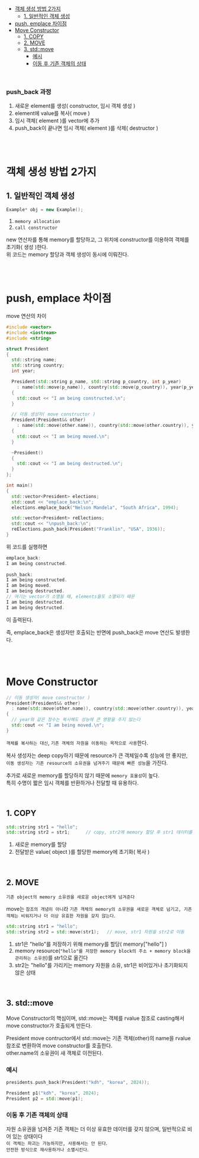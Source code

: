 - [객체 생성 방법 2가지](#객체-생성-방법-2가지)
  - [1. 일반적인 객체 생성](#1-일반적인-객체-생성)
- [push, emplace 차이점](#push-emplace-차이점)
- [Move Constructor](#move-constructor)
  - [1. COPY](#1-copy)
  - [2. MOVE](#2-move)
  - [3. std::move](#3-stdmove)
    - [예시](#예시)
    - [이동 후 기존 객체의 상태](#이동-후-기존-객체의-상태)

<br>

### push_back 과정
1. 새로운 element를 생성( constructor, 임시 객체 생성 )
2. element에 value를 복사( move )
3. 임시 객체( element )를 vector에 추가
4. push_back이 끝나면 임시 객체( element )를 삭제( destructor )


<br><br>


# 객체 생성 방법 2가지
## 1. 일반적인 객체 생성
```cpp
Example* obj = new Example();
```
1. `memory allocation `
2. `call constructor`

new 연산자를 통해 memory를 할당하고, 그 위치에 constructor를 이용하여 객체를 초기화( 생성 )한다.<br>
위 코드는 memory 할당과 객체 생성이 동시에 이뤄진다.<br>


<br><br>


# push, emplace 차이점
move 연산의 차이<br>
```cpp
#include <vector>
#include <iostream>
#include <string>

struct President
{
  std::string name;
  std::string country;
  int year;

  President(std::string p_name, std::string p_country, int p_year) 
    : name(std::move(p_name)), country(std::move(p_country)), year(p_year)
  {
    std::cout << "I am being constructed.\n";
  }

  // 이동 생성자( move constructor )
  President(President&& other)
    : name(std::move(other.name)), country(std::move(other.country)), year(other.year)
  {
    std::cout << "I am being moved.\n";
  }

  ~President()
  {
    std::cout << "I am being destructed.\n";
  }
};

int main()
{
  std::vector<President> elections;
  std::cout << "emplace_back:\n";
  elections.emplace_back("Nelson Mandela", "South Africa", 1994);

  std::vector<President> reElections;
  std::cout << "\npush_back:\n";
  reElections.push_back(President("Franklin", "USA", 1936));
}
```
위 코드를 실행하면
```cpp
emplace_back:
I am being constructed.
 
push_back:
I am being constructed.
I am being moved.
I am being destructed.
// 여기는 vector가 소멸될 때, elements들도 소멸되기 때문
I am being destructed.
I am being destructed.
```
이 출력된다.<br>

즉, emplace_back은 생성자만 호출되는 반면에 push_back은 move 연산도 발생한다.<br>

<br>
<br>

# Move Constructor
```cpp
// 이동 생성자( move constructor )
President(President&& other)
  : name(std::move(other.name)), country(std::move(other.country)), year(other.year)
{
  // year와 같은 정수는 복사해도 성능에 큰 영향을 주지 않는다
  std::cout << "I am being moved.\n";
}
```
`객체를 복사하는 대신`, `기존 객체의 자원을 이동하는 목적으로 사용`한다.<br>

복사 생성자는 deep copy하기 때문에 resource가 큰 객체일수록 성능에 안 좋지만, `이동 생성자는 기존 resource의 소유권을 넘겨주기 때문에 빠른 성능`을 가진다.<br>

추가로 새로운 memory를 할당하지 않기 때문에 `memory 효율성`이 높다.<br>
특히 수명이 짧은 임시 객체를 반환하거나 전달할 때 유용하다.<br>


<br>

## 1. COPY
```cpp
std::string str1 = "hello";
std::string str2 = str1;      // copy, str2에 memory 할당 후 str1 데이터를 복사
```
1. 새로운 memory를 할당
2. 전달받은 value( object )를 할당한 memory에 초기화( 복사 )

<br>

## 2. MOVE
`기존 object의 memory 소유권을 새로운 object에게 넘겨준다`<br>

move는 `참조의 개념이 아니`라 `기존 객체의 memory의 소유권을 새로운 객체로 넘기고, 기존 객체는 비워지거나 더 이상 유효한 자원을 갖지 않는다`.<br>

```cpp
std::string str1 = "hello";
std::string str2 = std::move(str1);   // move, str1 자원을 str2로 이동
```
1. str1은 "hello"를 저장하기 위해 memory를 할당( memory["hello"] )
2. memory resource(`"hello"를 저장한 memory block의 주소 + memory block을 관리하는 소유권`)를 str1으로 옮긴다
3. str2는 "hello"를 가리키는 memory 자원을 소유, str1은 비어있거나 초기화되지 않은 상태

<br>

## 3. std::move
Move Constructor의 핵심이며, std::move는 객체를 rvalue 참조로 casting해서 move constructor가 호출되게 만든다.<br>

President move contructor에서 std::move는 기존 객체(other)의 name을 rvalue 참조로 변환하여 move constructor를 호출한다.<br>
other.name의 소유권이 새 객체로 이전된다.<br>

### 예시
```cpp
presidents.push_back(President("kdh", "korea", 2024));

President p1("kdh", "korea", 2024);
President p2 = std::move(p1);
```

### 이동 후 기존 객체의 상태
자원 소유권을 넘겨준 기존 객체는 더 이상 유효한 데이터를 갖지 않으며, 일반적으로 비어 있는 상태이다<br>
`이 객체는 파괴는 가능하지만, 사용해서는 안 된다`.<br>
`안전한 방식으로 재사용하거나 소멸시킨다`.<br>